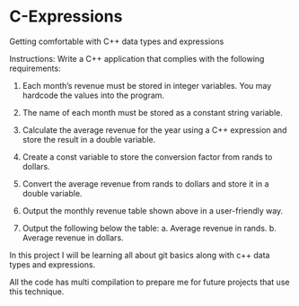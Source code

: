 # C-Expressions
Getting comfortable with C++ data types and expressions

Instructions:
Write a C++ application that complies with the following requirements:
1. Each month’s revenue must be stored in integer variables. You may hardcode the
   values into the program.

2. The name of each month must be stored as a constant string variable.

3. Calculate the average revenue for the year using a C++ expression and store the result
   in a double variable.

4. Create a const variable to store the conversion factor from rands to dollars.

5. Convert the average revenue from rands to dollars and store it in a double variable.

6. Output the monthly revenue table shown above in a user-friendly way.

7. Output the following below the table:
    a. Average revenue in rands.
    b. Average revenue in dollars.

In this project I will be learning all about git basics along with c++ data types and expressions.

All the code has multi compilation to prepare me for future projects that use this technique.

